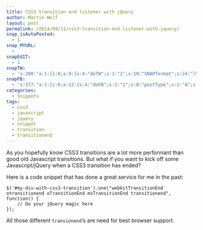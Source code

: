 ```yaml
---
title: CSS3 transition end listener with jQuery
author: Martin Wolf
layout: post
permalink: /2014/09/11/css3-transition-end-listener-with-jquery/
snap_isAutoPosted:
  - 1
snap_MYURL:
  - 
snapEdIT:
  - 1
snapTW:
  - 's:280:"a:1:{i:0;a:9:{s:4:"doTW";s:1:"1";s:10:"SNAPformat";s:24:"[Snippet] %TITLE%: %URL%";s:8:"attchImg";s:1:"0";s:9:"isAutoImg";s:1:"A";s:8:"imgToUse";s:0:"";s:11:"isPrePosted";s:1:"1";s:8:"isPosted";s:1:"1";s:4:"pgID";s:18:"509993700798509056";s:5:"pDate";s:19:"2014-09-11 09:15:48";}}";'
snapFB:
  - 's:377:"a:1:{i:0;a:12:{s:4:"doFB";s:1:"1";s:8:"postType";s:1:"A";s:10:"AttachPost";s:1:"2";s:10:"SNAPformat";s:35:"New post on MartinWolf.org: %TITLE%";s:9:"isAutoImg";s:1:"A";s:8:"imgToUse";s:0:"";s:9:"isAutoURL";s:1:"A";s:8:"urlToUse";s:0:"";s:11:"isPrePosted";s:1:"1";s:8:"isPosted";s:1:"1";s:4:"pgID";s:31:"711305895599362_762913347105283";s:5:"pDate";s:19:"2014-09-11 09:15:52";}}";'
categories:
  - Snippets
tags:
  - css3
  - javascript
  - jquery
  - snippet
  - transition
  - transitionend
---
```

As you hopefully know CSS3 transitions are a lot more performant than good old Javascript transitions. But what if you want to kick off some Javascript/jQuery when a CSS3 transition has ended?

Here is a code snippet that has done a great service for me in the past:

<pre><code class="lang-javascript">$('#my-div-with-css3-transition').one("webkitTransitionEnd otransitionend oTransitionEnd msTransitionEnd transitionend", function() {
    // Do your jQuery magic here
});</code></pre>

All those different `transionend`&#8216;s are need for best browser support.